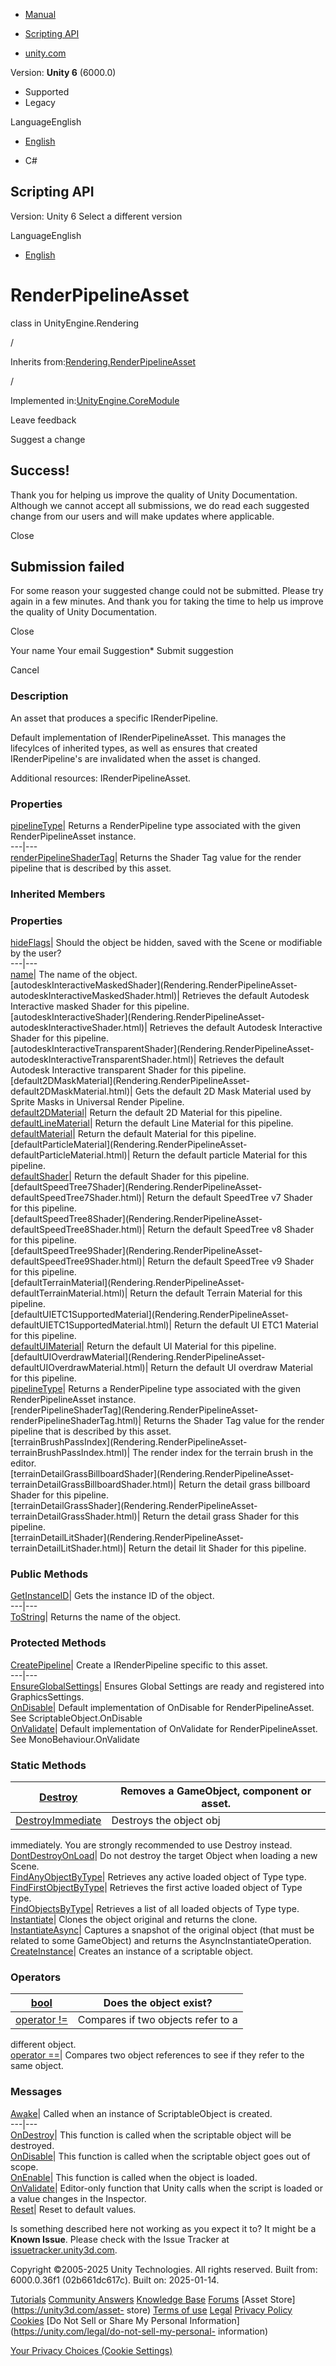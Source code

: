 [ ]()

  * [Manual](../Manual/index.html)
  * [Scripting API](../ScriptReference/index.html)

  * [unity.com](https://unity.com/)

Version: **Unity 6** (6000.0)

  * Supported
  * Legacy

LanguageEnglish

  * [English]()

  * C#

[ ](https://docs.unity3d.com)

## Scripting API

Version: Unity 6 Select a different version

LanguageEnglish

  * [English]()

# RenderPipelineAsset<T0>

class in UnityEngine.Rendering

/

Inherits
from:[Rendering.RenderPipelineAsset](Rendering.RenderPipelineAsset.html)

/

Implemented in:[UnityEngine.CoreModule](UnityEngine.CoreModule.html)

Leave feedback

Suggest a change

## Success!

Thank you for helping us improve the quality of Unity Documentation. Although
we cannot accept all submissions, we do read each suggested change from our
users and will make updates where applicable.

Close

## Submission failed

For some reason your suggested change could not be submitted. Please <a>try
again</a> in a few minutes. And thank you for taking the time to help us
improve the quality of Unity Documentation.

Close

Your name Your email Suggestion* Submit suggestion

Cancel

[ ]()

### Description

An asset that produces a specific IRenderPipeline.

Default implementation of IRenderPipelineAsset. This manages the lifecylces of
inherited types, as well as ensures that created IRenderPipeline's are
invalidated when the asset is changed.  
  
Additional resources: IRenderPipelineAsset.

### Properties

[pipelineType](Rendering.RenderPipelineAsset_1-pipelineType.html)| Returns a
RenderPipeline type associated with the given RenderPipelineAsset instance.  
---|---  
[renderPipelineShaderTag](Rendering.RenderPipelineAsset_1-renderPipelineShaderTag.html)|
Returns the Shader Tag value for the render pipeline that is described by this
asset.  
  
### Inherited Members

### Properties

[hideFlags](Object-hideFlags.html)| Should the object be hidden, saved with
the Scene or modifiable by the user?  
---|---  
[name](Object-name.html)| The name of the object.  
[autodeskInteractiveMaskedShader](Rendering.RenderPipelineAsset-
autodeskInteractiveMaskedShader.html)| Retrieves the default Autodesk
Interactive masked Shader for this pipeline.  
[autodeskInteractiveShader](Rendering.RenderPipelineAsset-
autodeskInteractiveShader.html)| Retrieves the default Autodesk Interactive
Shader for this pipeline.  
[autodeskInteractiveTransparentShader](Rendering.RenderPipelineAsset-
autodeskInteractiveTransparentShader.html)| Retrieves the default Autodesk
Interactive transparent Shader for this pipeline.  
[default2DMaskMaterial](Rendering.RenderPipelineAsset-
default2DMaskMaterial.html)| Gets the default 2D Mask Material used by Sprite
Masks in Universal Render Pipeline.  
[default2DMaterial](Rendering.RenderPipelineAsset-default2DMaterial.html)|
Return the default 2D Material for this pipeline.  
[defaultLineMaterial](Rendering.RenderPipelineAsset-defaultLineMaterial.html)|
Return the default Line Material for this pipeline.  
[defaultMaterial](Rendering.RenderPipelineAsset-defaultMaterial.html)| Return
the default Material for this pipeline.  
[defaultParticleMaterial](Rendering.RenderPipelineAsset-
defaultParticleMaterial.html)| Return the default particle Material for this
pipeline.  
[defaultShader](Rendering.RenderPipelineAsset-defaultShader.html)| Return the
default Shader for this pipeline.  
[defaultSpeedTree7Shader](Rendering.RenderPipelineAsset-
defaultSpeedTree7Shader.html)| Return the default SpeedTree v7 Shader for this
pipeline.  
[defaultSpeedTree8Shader](Rendering.RenderPipelineAsset-
defaultSpeedTree8Shader.html)| Return the default SpeedTree v8 Shader for this
pipeline.  
[defaultSpeedTree9Shader](Rendering.RenderPipelineAsset-
defaultSpeedTree9Shader.html)| Return the default SpeedTree v9 Shader for this
pipeline.  
[defaultTerrainMaterial](Rendering.RenderPipelineAsset-
defaultTerrainMaterial.html)| Return the default Terrain Material for this
pipeline.  
[defaultUIETC1SupportedMaterial](Rendering.RenderPipelineAsset-
defaultUIETC1SupportedMaterial.html)| Return the default UI ETC1 Material for
this pipeline.  
[defaultUIMaterial](Rendering.RenderPipelineAsset-defaultUIMaterial.html)|
Return the default UI Material for this pipeline.  
[defaultUIOverdrawMaterial](Rendering.RenderPipelineAsset-
defaultUIOverdrawMaterial.html)| Return the default UI overdraw Material for
this pipeline.  
[pipelineType](Rendering.RenderPipelineAsset-pipelineType.html)| Returns a
RenderPipeline type associated with the given RenderPipelineAsset instance.  
[renderPipelineShaderTag](Rendering.RenderPipelineAsset-
renderPipelineShaderTag.html)| Returns the Shader Tag value for the render
pipeline that is described by this asset.  
[terrainBrushPassIndex](Rendering.RenderPipelineAsset-
terrainBrushPassIndex.html)| The render index for the terrain brush in the
editor.  
[terrainDetailGrassBillboardShader](Rendering.RenderPipelineAsset-
terrainDetailGrassBillboardShader.html)| Return the detail grass billboard
Shader for this pipeline.  
[terrainDetailGrassShader](Rendering.RenderPipelineAsset-
terrainDetailGrassShader.html)| Return the detail grass Shader for this
pipeline.  
[terrainDetailLitShader](Rendering.RenderPipelineAsset-
terrainDetailLitShader.html)| Return the detail lit Shader for this pipeline.  
  
### Public Methods

[GetInstanceID](Object.GetInstanceID.html)| Gets the instance ID of the
object.  
---|---  
[ToString](Object.ToString.html)| Returns the name of the object.  
  
### Protected Methods

[CreatePipeline](Rendering.RenderPipelineAsset.CreatePipeline.html)| Create a
IRenderPipeline specific to this asset.  
---|---  
[EnsureGlobalSettings](Rendering.RenderPipelineAsset.EnsureGlobalSettings.html)|
Ensures Global Settings are ready and registered into GraphicsSettings.  
[OnDisable](Rendering.RenderPipelineAsset.OnDisable.html)| Default
implementation of OnDisable for RenderPipelineAsset. See
ScriptableObject.OnDisable  
[OnValidate](Rendering.RenderPipelineAsset.OnValidate.html)| Default
implementation of OnValidate for RenderPipelineAsset. See
MonoBehaviour.OnValidate  
  
### Static Methods

[Destroy](Object.Destroy.html)| Removes a GameObject, component or asset.  
---|---  
[DestroyImmediate](Object.DestroyImmediate.html)| Destroys the object obj
immediately. You are strongly recommended to use Destroy instead.  
[DontDestroyOnLoad](Object.DontDestroyOnLoad.html)| Do not destroy the target
Object when loading a new Scene.  
[FindAnyObjectByType](Object.FindAnyObjectByType.html)| Retrieves any active
loaded object of Type type.  
[FindFirstObjectByType](Object.FindFirstObjectByType.html)| Retrieves the
first active loaded object of Type type.  
[FindObjectsByType](Object.FindObjectsByType.html)| Retrieves a list of all
loaded objects of Type type.  
[Instantiate](Object.Instantiate.html)| Clones the object original and returns
the clone.  
[InstantiateAsync](Object.InstantiateAsync.html)| Captures a snapshot of the
original object (that must be related to some GameObject) and returns the
AsyncInstantiateOperation.  
[CreateInstance](ScriptableObject.CreateInstance.html)| Creates an instance of
a scriptable object.  
  
### Operators

[bool](Object-operator_Object.html)| Does the object exist?  
---|---  
[operator !=](Object-operator_ne.html)| Compares if two objects refer to a
different object.  
[operator ==](Object-operator_eq.html)| Compares two object references to see
if they refer to the same object.  
  
### Messages

[Awake](ScriptableObject.Awake.html)| Called when an instance of
ScriptableObject is created.  
---|---  
[OnDestroy](ScriptableObject.OnDestroy.html)| This function is called when the
scriptable object will be destroyed.  
[OnDisable](ScriptableObject.OnDisable.html)| This function is called when the
scriptable object goes out of scope.  
[OnEnable](ScriptableObject.OnEnable.html)| This function is called when the
object is loaded.  
[OnValidate](ScriptableObject.OnValidate.html)| Editor-only function that
Unity calls when the script is loaded or a value changes in the Inspector.  
[Reset](ScriptableObject.Reset.html)| Reset to default values.  
  
Is something described here not working as you expect it to? It might be a
**Known Issue**. Please check with the Issue Tracker at
[issuetracker.unity3d.com](https://issuetracker.unity3d.com).

Copyright ©2005-2025 Unity Technologies. All rights reserved. Built from:
6000.0.36f1 (02b661dc617c). Built on: 2025-01-14.

[Tutorials](https://unity3d.com/learn) [Community
Answers](https://answers.unity3d.com) [Knowledge
Base](https://support.unity3d.com/hc/en-us)
[Forums](https://forum.unity3d.com) [Asset Store](https://unity3d.com/asset-
store) [Terms of use](https://docs.unity3d.com/Manual/TermsOfUse.html)
[Legal](https://unity.com/legal) [Privacy
Policy](https://unity.com/legal/privacy-policy)
[Cookies](https://unity.com/legal/cookie-policy) [Do Not Sell or Share My
Personal Information](https://unity.com/legal/do-not-sell-my-personal-
information)

[Your Privacy Choices (Cookie Settings)](javascript:void\(0\);)

